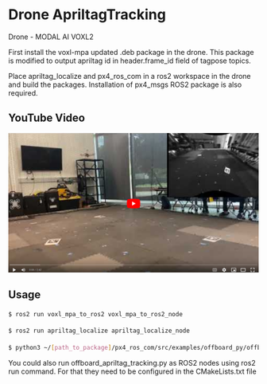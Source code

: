 # Drone ApriltagTracking

Drone - MODAL AI VOXL2

First install the voxl-mpa updated .deb package in the drone. This package is modified to output apriltag id in header.frame_id field of tagpose topics.

Place apriltag_localize and px4_ros_com in a ros2 workspace in the drone and build the packages. Installation of px4_msgs ROS2 package is also required.
 
## YouTube Video
[![Drone Apriltag Tracking Video](https://github.com/piyush-g0enka/Drone-Apriltag-Waypoint-Navigation/blob/main/images/yt.png)](https://www.youtube.com/watch?v=SFHdX0v_6u8)


## Usage

``` bash
$ ros2 run voxl_mpa_to_ros2 voxl_mpa_to_ros2_node 

$ ros2 run apriltag_localize apriltag_localize_node 

$ python3 ~/[path_to_package]/px4_ros_com/src/examples/offboard_py/offboard_apriltag_tracking.py

```

You could also run offboard_apriltag_tracking.py as ROS2 nodes using ros2 run command. For that they need to be configured in the CMakeLists.txt file 
